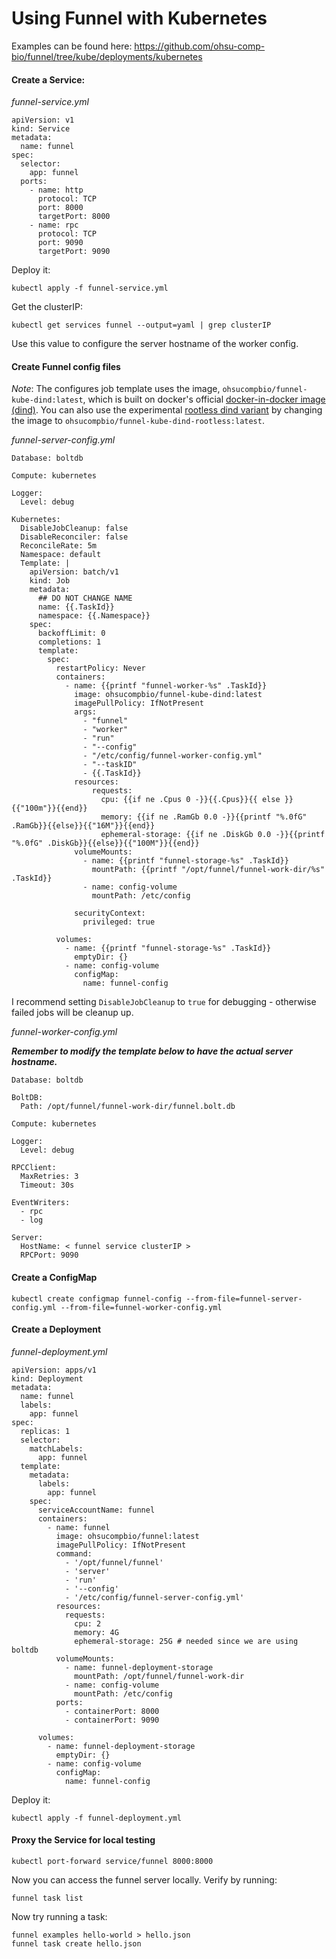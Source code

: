 # Using Funnel with Kubernetes

Examples can be found here: https://github.com/ohsu-comp-bio/funnel/tree/kube/deployments/kubernetes

#### Create a Service:

*funnel-service.yml*

```
apiVersion: v1
kind: Service
metadata:
  name: funnel
spec:
  selector:
    app: funnel
  ports:
    - name: http
      protocol: TCP
      port: 8000
      targetPort: 8000
    - name: rpc
      protocol: TCP
      port: 9090
      targetPort: 9090

```

Deploy it:

```
kubectl apply -f funnel-service.yml
```

Get the clusterIP:

```
kubectl get services funnel --output=yaml | grep clusterIP
```

Use this value to configure the server hostname of the worker config. 

#### Create Funnel config files

*Note*: The configures job template uses the image, `ohsucompbio/funnel-kube-dind:latest`, which is built on docker's official [docker-in-docker image (dind)](https://hub.docker.com/_/docker). You can also use the experimental [rootless dind variant](https://docs.docker.com/engine/security/rootless/) by changing the image to `ohsucompbio/funnel-kube-dind-rootless:latest`.

*funnel-server-config.yml*

```
Database: boltdb

Compute: kubernetes

Logger:
  Level: debug

Kubernetes:
  DisableJobCleanup: false
  DisableReconciler: false
  ReconcileRate: 5m
  Namespace: default
  Template: | 
    apiVersion: batch/v1
    kind: Job
    metadata:
      ## DO NOT CHANGE NAME
      name: {{.TaskId}}
      namespace: {{.Namespace}}
    spec: 
      backoffLimit: 0
      completions: 1
      template:
        spec:
          restartPolicy: Never
          containers: 
            - name: {{printf "funnel-worker-%s" .TaskId}}
              image: ohsucompbio/funnel-kube-dind:latest
              imagePullPolicy: IfNotPresent
              args:
                - "funnel"
                - "worker"
                - "run"
                - "--config"
                - "/etc/config/funnel-worker-config.yml"
                - "--taskID"
                - {{.TaskId}}
              resources:
                  requests:
                    cpu: {{if ne .Cpus 0 -}}{{.Cpus}}{{ else }}{{"100m"}}{{end}}
                    memory: {{if ne .RamGb 0.0 -}}{{printf "%.0fG" .RamGb}}{{else}}{{"16M"}}{{end}}
                    ephemeral-storage: {{if ne .DiskGb 0.0 -}}{{printf "%.0fG" .DiskGb}}{{else}}{{"100M"}}{{end}}
              volumeMounts:
                - name: {{printf "funnel-storage-%s" .TaskId}}
                  mountPath: {{printf "/opt/funnel/funnel-work-dir/%s" .TaskId}}
                - name: config-volume
                  mountPath: /etc/config

              securityContext:
                privileged: true
    
          volumes: 
            - name: {{printf "funnel-storage-%s" .TaskId}}
              emptyDir: {}
            - name: config-volume
              configMap:
                name: funnel-config
```

I recommend setting `DisableJobCleanup` to `true` for debugging - otherwise failed jobs will be cleanup up. 

*funnel-worker-config.yml*

***Remember to modify the template below to have the actual server hostname.***

```
Database: boltdb

BoltDB:
  Path: /opt/funnel/funnel-work-dir/funnel.bolt.db

Compute: kubernetes

Logger:
  Level: debug

RPCClient:
  MaxRetries: 3
  Timeout: 30s

EventWriters:
  - rpc
  - log

Server:
  HostName: < funnel service clusterIP >
  RPCPort: 9090
```

#### Create a ConfigMap

```
kubectl create configmap funnel-config --from-file=funnel-server-config.yml --from-file=funnel-worker-config.yml
```

#### Create a Deployment

*funnel-deployment.yml*

```
apiVersion: apps/v1
kind: Deployment
metadata:
  name: funnel
  labels:
    app: funnel
spec:
  replicas: 1
  selector:
    matchLabels:
      app: funnel
  template:
    metadata:
      labels:
        app: funnel
    spec:
      serviceAccountName: funnel
      containers:
        - name: funnel
          image: ohsucompbio/funnel:latest
          imagePullPolicy: IfNotPresent
          command: 
            - '/opt/funnel/funnel'
            - 'server'
            - 'run'
            - '--config'
            - '/etc/config/funnel-server-config.yml'
          resources: 
            requests: 
              cpu: 2 
              memory: 4G
              ephemeral-storage: 25G # needed since we are using boltdb
          volumeMounts:
            - name: funnel-deployment-storage
              mountPath: /opt/funnel/funnel-work-dir
            - name: config-volume
              mountPath: /etc/config
          ports:
            - containerPort: 8000
            - containerPort: 9090

      volumes:
        - name: funnel-deployment-storage
          emptyDir: {}
        - name: config-volume
          configMap:
            name: funnel-config
```

Deploy it:

```
kubectl apply -f funnel-deployment.yml
```

#### Proxy the Service for local testing

```
kubectl port-forward service/funnel 8000:8000
```

Now you can access the funnel server locally. Verify by running:

```
funnel task list
```

Now try running a task:

```
funnel examples hello-world > hello.json
funnel task create hello.json
```
